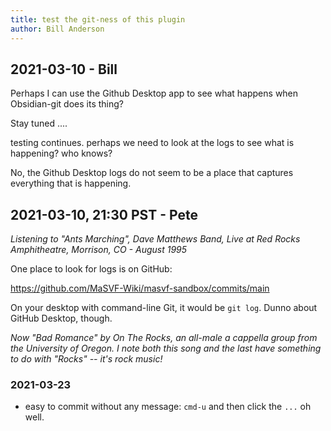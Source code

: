 ```yaml
---
title: test the git-ness of this plugin
author: Bill Anderson
---
```


## 2021-03-10 - Bill

Perhaps I can use the Github Desktop app to see what happens when Obsidian-git does its thing?

Stay tuned ....

testing continues.
perhaps we need to look at the logs to see what is happening?
who knows?

No, the Github Desktop logs do not seem to be a place that captures everything that is happening.

## 2021-03-10, 21:30 PST - Pete

*Listening to "Ants Marching", Dave Matthews Band, Live at Red Rocks Amphitheatre, Morrison, CO - August 1995*

One place to look for logs is on GitHub:

https://github.com/MaSVF-Wiki/masvf-sandbox/commits/main

On your desktop with command-line Git, it would be `git log`. Dunno about GitHub Desktop, though.

*Now "Bad Romance" by On The Rocks, an all-male a cappella group from the University of Oregon.  I note both this song and the last have something to do with "Rocks" -- it's rock music!*

### 2021-03-23
- easy to commit without any message: `cmd-u` and then click the `...` oh well.

